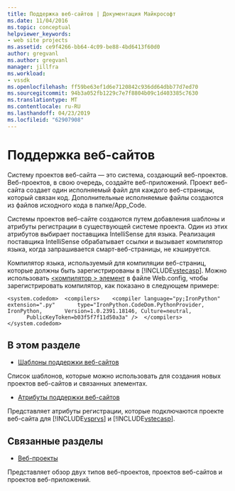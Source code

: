 ```yaml
---
title: Поддержка веб-сайтов | Документация Майкрософт
ms.date: 11/04/2016
ms.topic: conceptual
helpviewer_keywords:
- web site projects
ms.assetid: ce9f4266-bb64-4c09-be88-4bd6413f60d0
author: gregvanl
ms.author: gregvanl
manager: jillfra
ms.workload:
- vssdk
ms.openlocfilehash: ff59be63ef1d6e7120842c936dd64dbb77d7ed70
ms.sourcegitcommit: 94b3a052fb1229c7e7f8804b09c1d403385c7630
ms.translationtype: MT
ms.contentlocale: ru-RU
ms.lasthandoff: 04/23/2019
ms.locfileid: "62907908"
---
```

# <a name="web-site-support"></a>Поддержка веб-сайтов
Систему проектов веб-сайта — это система, создающий веб-проектов. Веб-проектов, в свою очередь, создайте веб-приложений. Проект веб-сайта создает один исполняемый файл для каждого веб-страницы, который связан код. Дополнительные исполняемые файлы создаются из файлов исходного кода в папке/App_Code.

 Системы проектов веб-сайте создаются путем добавления шаблоны и атрибуты регистрации в существующей системе проекта. Один из этих атрибутов выбирает поставщика IntelliSense для языка. Реализация поставщика IntelliSense обрабатывает ссылки и вызывает компилятор языка, когда запрашивается смарт-веб-страницы, не кэшируется.

 Компилятор языка, используемый для компиляции веб-страниц, которые должны быть зарегистрированы в [!INCLUDE[vstecasp](../../code-quality/includes/vstecasp_md.md)]. Можно использовать [ \<компилятор > элемент](/dotnet/framework/configure-apps/file-schema/compiler/compiler-element) в файле Web.config, чтобы зарегистрировать компилятор, как показано в следующем примере:

```
<system.codedom>  <compilers>    <compiler language="py;IronPython" extension=".py"       type="IronPython.CodeDom.PythonProvider, IronPython,       Version=1.0.2391.18146, Culture=neutral,       PublicKeyToken=b03f5f7f11d50a3a" />  </compilers></system.codedom>
```

## <a name="in-this-section"></a>В этом разделе
- [Шаблоны поддержки веб-сайтов](../../extensibility/internals/web-site-support-templates.md)

 Список шаблонов, которые можно использовать для создания новых проектов веб-сайтов и связанных элементах.

- [Атрибуты поддержки веб-сайтов](../../extensibility/internals/web-site-support-attributes.md)

 Представляет атрибуты регистрации, которые подключаются проекте веб-сайта для [!INCLUDE[vsprvs](../../code-quality/includes/vsprvs_md.md)] и [!INCLUDE[vstecasp](../../code-quality/includes/vstecasp_md.md)].

## <a name="related-sections"></a>Связанные разделы
- [Веб-проекты](../../extensibility/internals/web-projects.md)

 Представляет обзор двух типов веб-проектов, проектов веб-сайтов и проектов веб-приложений.